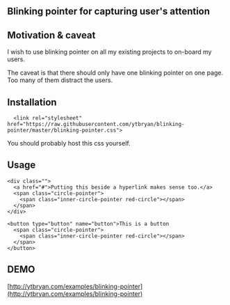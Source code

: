 ## Blinking pointer for capturing user's attention

## Motivation & caveat

I wish to use blinking pointer on all my existing projects to on-board my users.

The caveat is that there should only have one blinking pointer on one page. Too many of them distract the users.

## Installation
```
  <link rel="stylesheet" href="https://raw.githubusercontent.com/ytbryan/blinking-pointer/master/blinking-pointer.css">
```
You should probably host this css yourself. 

## Usage

```
<div class="">
  <a href="#">Putting this beside a hyperlink makes sense too.</a>
  <span class="circle-pointer">
    <span class="inner-circle-pointer red-circle"></span>
  </span>
</div>

<button type="button" name="button">This is a button
  <span class="circle-pointer">
  	<span class="inner-circle-pointer red-circle"></span>
  </span>
</button>

```

## DEMO

[http://ytbryan.com/examples/blinking-pointer](http://ytbryan.com/examples/blinking-pointer)
